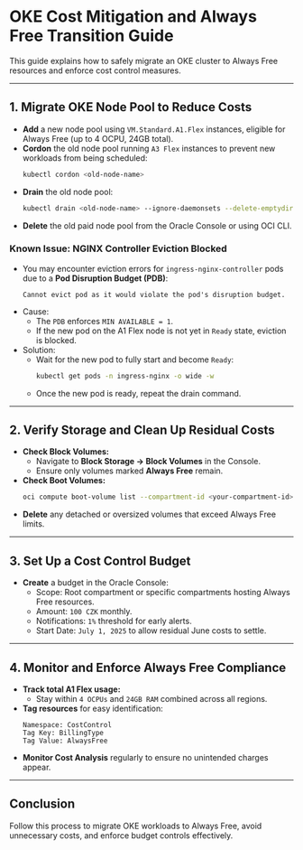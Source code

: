 # OKE Cost Mitigation and Always Free Transition Guide

This guide explains how to safely migrate an OKE cluster to Always Free resources and enforce cost control measures.

---

## 1. Migrate OKE Node Pool to Reduce Costs

- **Add** a new node pool using `VM.Standard.A1.Flex` instances, eligible for Always Free (up to 4 OCPU, 24GB total).
- **Cordon** the old node pool running `A3 Flex` instances to prevent new workloads from being scheduled:
  ```bash
  kubectl cordon <old-node-name>
  ```
- **Drain** the old node pool:
  ```bash
  kubectl drain <old-node-name> --ignore-daemonsets --delete-emptydir-data
  ```
- **Delete** the old paid node pool from the Oracle Console or using OCI CLI.

### Known Issue: NGINX Controller Eviction Blocked

- You may encounter eviction errors for `ingress-nginx-controller` pods due to a **Pod Disruption Budget (PDB)**:
  ```text
  Cannot evict pod as it would violate the pod's disruption budget.
  ```
- Cause:
  - The `PDB` enforces `MIN AVAILABLE = 1`.
  - If the new pod on the A1 Flex node is not yet in `Ready` state, eviction is blocked.
- Solution:
  - Wait for the new pod to fully start and become `Ready`:
    ```bash
    kubectl get pods -n ingress-nginx -o wide -w
    ```
  - Once the new pod is ready, repeat the drain command.

---

## 2. Verify Storage and Clean Up Residual Costs

- **Check Block Volumes:**
  - Navigate to **Block Storage → Block Volumes** in the Console.
  - Ensure only volumes marked **Always Free** remain.
- **Check Boot Volumes:**
  ```bash
  oci compute boot-volume list --compartment-id <your-compartment-id>
  ```
- **Delete** any detached or oversized volumes that exceed Always Free limits.

---

## 3. Set Up a Cost Control Budget

- **Create** a budget in the Oracle Console:
  - Scope: Root compartment or specific compartments hosting Always Free resources.
  - Amount: `100 CZK` monthly.
  - Notifications: `1%` threshold for early alerts.
  - Start Date: `July 1, 2025` to allow residual June costs to settle.

---

## 4. Monitor and Enforce Always Free Compliance

- **Track total A1 Flex usage:**
  - Stay within `4 OCPUs` and `24GB RAM` combined across all regions.
- **Tag resources** for easy identification:
  ```text
  Namespace: CostControl
  Tag Key: BillingType
  Tag Value: AlwaysFree
  ```
- **Monitor Cost Analysis** regularly to ensure no unintended charges appear.

---

## Conclusion

Follow this process to migrate OKE workloads to Always Free, avoid unnecessary costs, and enforce budget controls effectively.
